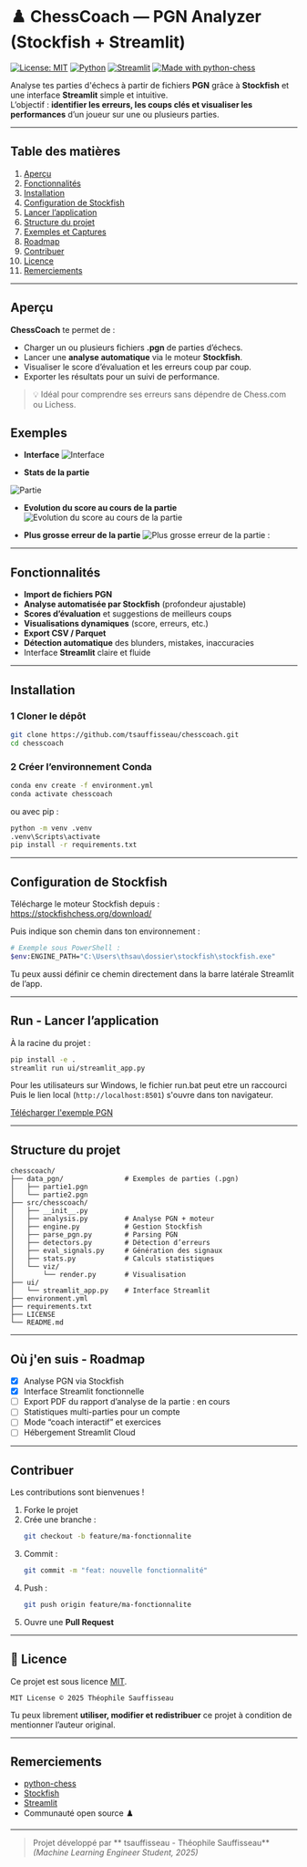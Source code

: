 # ♟️ ChessCoach — PGN Analyzer (Stockfish + Streamlit)

[![License: MIT](https://img.shields.io/badge/License-MIT-yellow.svg)](LICENSE)
[![Python](https://img.shields.io/badge/python-3.10+-blue.svg)](https://www.python.org/)
[![Streamlit](https://img.shields.io/badge/Framework-Streamlit-ff4b4b.svg)](https://streamlit.io/)
[![Made with python-chess](https://img.shields.io/badge/Library-python--chess-green)](https://python-chess.readthedocs.io/)

Analyse tes parties d'échecs à partir de fichiers **PGN** grâce à **Stockfish** et une interface **Streamlit** simple et intuitive.  
L’objectif : **identifier les erreurs, les coups clés et visualiser les performances** d’un joueur sur une ou plusieurs parties.

---

## Table des matières
1. [Aperçu](#-aperçu)
2. [Fonctionnalités](#-fonctionnalités)
3. [Installation](#-installation)
4. [Configuration de Stockfish](#️-configuration-de-stockfish)
5. [Lancer l’application](#-lancer-lapplication)
6. [Structure du projet](#-structure-du-projet)
7. [Exemples et Captures](#-exemples-et-captures)
8. [Roadmap](#-roadmap)
9. [Contribuer](#-contribuer)
10. [Licence](#-licence)
11. [Remerciements](#-remerciements)

---

## Aperçu

**ChessCoach** te permet de :
- Charger un ou plusieurs fichiers **.pgn** de parties d’échecs.
- Lancer une **analyse automatique** via le moteur **Stockfish**.
- Visualiser le score d’évaluation et les erreurs coup par coup.
- Exporter les résultats pour un suivi de performance.

> 💡 Idéal pour comprendre ses erreurs sans dépendre de Chess.com ou Lichess.


## Exemples 


- **Interface**
![Interface ](assets/interface.jpg)

- **Stats de la partie**

![Partie ](assets/affichage.jpg)

- **Evolution du score au cours de la partie**
![Evolution du score au cours de la partie](assets/evolution.png)

- **Plus grosse erreur de la partie**
![Plus grosse erreur de la partie : ](assets/erreur.png)




---

## Fonctionnalités

-  **Import de fichiers PGN**
-  **Analyse automatisée par Stockfish** (profondeur ajustable)
-  **Scores d’évaluation** et suggestions de meilleurs coups
-  **Visualisations dynamiques** (score, erreurs, etc.)
-  **Export CSV / Parquet**
-  **Détection automatique** des blunders, mistakes, inaccuracies
-  Interface **Streamlit** claire et fluide

---

## Installation

### 1️ Cloner le dépôt
```bash
git clone https://github.com/tsauffisseau/chesscoach.git
cd chesscoach
```

### 2️ Créer l’environnement Conda
```bash
conda env create -f environment.yml
conda activate chesscoach
```

ou avec pip :
```bash
python -m venv .venv
.venv\Scripts\activate
pip install -r requirements.txt
```

---

## Configuration de Stockfish

Télécharge le moteur Stockfish depuis :  
 https://stockfishchess.org/download/

Puis indique son chemin dans ton environnement :
```bash
# Exemple sous PowerShell :
$env:ENGINE_PATH="C:\Users\thsau\dossier\stockfish\stockfish.exe"
```

Tu peux aussi définir ce chemin directement dans la barre latérale Streamlit de l’app.

---

## Run - Lancer l’application

À la racine du projet :
```bash
pip install -e .
streamlit run ui/streamlit_app.py
```

Pour les utilisateurs sur Windows, le fichier run.bat peut etre un raccourci
Puis le lien local (`http://localhost:8501`) s'ouvre dans ton navigateur.


[ Télécharger l'exemple PGN](data_pgn/partie1.pgn)


---

##  Structure du projet

```
chesscoach/
├── data_pgn/               # Exemples de parties (.pgn)
│   ├── partie1.pgn
│   └── partie2.pgn
├── src/chesscoach/
│   ├── __init__.py
│   ├── analysis.py         # Analyse PGN + moteur
│   ├── engine.py           # Gestion Stockfish
│   ├── parse_pgn.py        # Parsing PGN
│   ├── detectors.py        # Détection d’erreurs
│   ├── eval_signals.py     # Génération des signaux
│   ├── stats.py            # Calculs statistiques
│   └── viz/
│       └── render.py       # Visualisation
├── ui/
│   └── streamlit_app.py    # Interface Streamlit
├── environment.yml
├── requirements.txt
├── LICENSE
└── README.md
```

---

## Où j'en suis - Roadmap

- [x] Analyse PGN via Stockfish  
- [x] Interface Streamlit fonctionnelle  
- [ ] Export PDF du rapport d’analyse de la partie : en cours
- [ ] Statistiques multi-parties pour un compte 
- [ ] Mode “coach interactif” et exercices
- [ ] Hébergement Streamlit Cloud  

---

## Contribuer

Les contributions sont bienvenues !  

1. Forke le projet  
2. Crée une branche :  
   ```bash
   git checkout -b feature/ma-fonctionnalite
   ```
3. Commit :  
   ```bash
   git commit -m "feat: nouvelle fonctionnalité"
   ```
4. Push :  
   ```bash
   git push origin feature/ma-fonctionnalite
   ```
5. Ouvre une **Pull Request**

---

## 📄 Licence

Ce projet est sous licence [MIT](LICENSE).

```
MIT License © 2025 Théophile Sauffisseau
```

Tu peux librement **utiliser, modifier et redistribuer** ce projet à condition de mentionner l’auteur original.

---

## Remerciements

- [python-chess](https://python-chess.readthedocs.io/)
- [Stockfish](https://stockfishchess.org/)
- [Streamlit](https://streamlit.io/)
- Communauté open source ♟️

---

> Projet développé par ** tsauffisseau - Théophile Sauffisseau**  
> *(Machine Learning Engineer Student, 2025)*
